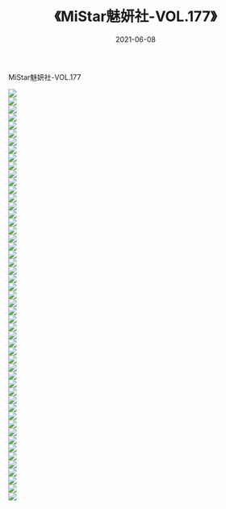 ﻿---
layout: post
title:  《MiStar魅妍社-VOL.177》
date:   2021-06-08
img: http://img.660000.xyz/Sharelink/网络美图/2021/MiStar魅妍社-VOL.177/000.jpg
categories: [美女, 清纯, 唯美]
---

MiStar魅妍社-VOL.177

  ![](http://img.660000.xyz/Sharelink/网络美图/2021/MiStar魅妍社-VOL.177/001.jpg) <br> ![](http://img.660000.xyz/Sharelink/网络美图/2021/MiStar魅妍社-VOL.177/002.jpg) <br> ![](http://img.660000.xyz/Sharelink/网络美图/2021/MiStar魅妍社-VOL.177/003.jpg) <br> ![](http://img.660000.xyz/Sharelink/网络美图/2021/MiStar魅妍社-VOL.177/004.jpg) <br> ![](http://img.660000.xyz/Sharelink/网络美图/2021/MiStar魅妍社-VOL.177/005.jpg) <br> ![](http://img.660000.xyz/Sharelink/网络美图/2021/MiStar魅妍社-VOL.177/006.jpg) <br> ![](http://img.660000.xyz/Sharelink/网络美图/2021/MiStar魅妍社-VOL.177/007.jpg) <br> ![](http://img.660000.xyz/Sharelink/网络美图/2021/MiStar魅妍社-VOL.177/008.jpg) <br> ![](http://img.660000.xyz/Sharelink/网络美图/2021/MiStar魅妍社-VOL.177/009.jpg) <br> ![](http://img.660000.xyz/Sharelink/网络美图/2021/MiStar魅妍社-VOL.177/010.jpg) <br> ![](http://img.660000.xyz/Sharelink/网络美图/2021/MiStar魅妍社-VOL.177/011.jpg) <br> ![](http://img.660000.xyz/Sharelink/网络美图/2021/MiStar魅妍社-VOL.177/012.jpg) <br> ![](http://img.660000.xyz/Sharelink/网络美图/2021/MiStar魅妍社-VOL.177/013.jpg) <br> ![](http://img.660000.xyz/Sharelink/网络美图/2021/MiStar魅妍社-VOL.177/014.jpg) <br> ![](http://img.660000.xyz/Sharelink/网络美图/2021/MiStar魅妍社-VOL.177/015.jpg) <br> ![](http://img.660000.xyz/Sharelink/网络美图/2021/MiStar魅妍社-VOL.177/016.jpg) <br> ![](http://img.660000.xyz/Sharelink/网络美图/2021/MiStar魅妍社-VOL.177/017.jpg) <br> ![](http://img.660000.xyz/Sharelink/网络美图/2021/MiStar魅妍社-VOL.177/018.jpg) <br> ![](http://img.660000.xyz/Sharelink/网络美图/2021/MiStar魅妍社-VOL.177/019.jpg) <br> ![](http://img.660000.xyz/Sharelink/网络美图/2021/MiStar魅妍社-VOL.177/020.jpg) <br> ![](http://img.660000.xyz/Sharelink/网络美图/2021/MiStar魅妍社-VOL.177/021.jpg) <br> ![](http://img.660000.xyz/Sharelink/网络美图/2021/MiStar魅妍社-VOL.177/022.jpg) <br> ![](http://img.660000.xyz/Sharelink/网络美图/2021/MiStar魅妍社-VOL.177/023.jpg) <br> ![](http://img.660000.xyz/Sharelink/网络美图/2021/MiStar魅妍社-VOL.177/024.jpg) <br> ![](http://img.660000.xyz/Sharelink/网络美图/2021/MiStar魅妍社-VOL.177/025.jpg) <br> ![](http://img.660000.xyz/Sharelink/网络美图/2021/MiStar魅妍社-VOL.177/026.jpg) <br> ![](http://img.660000.xyz/Sharelink/网络美图/2021/MiStar魅妍社-VOL.177/027.jpg) <br> ![](http://img.660000.xyz/Sharelink/网络美图/2021/MiStar魅妍社-VOL.177/028.jpg) <br> ![](http://img.660000.xyz/Sharelink/网络美图/2021/MiStar魅妍社-VOL.177/029.jpg) <br> ![](http://img.660000.xyz/Sharelink/网络美图/2021/MiStar魅妍社-VOL.177/030.jpg) <br> ![](http://img.660000.xyz/Sharelink/网络美图/2021/MiStar魅妍社-VOL.177/031.jpg) <br> ![](http://img.660000.xyz/Sharelink/网络美图/2021/MiStar魅妍社-VOL.177/032.jpg) <br> ![](http://img.660000.xyz/Sharelink/网络美图/2021/MiStar魅妍社-VOL.177/033.jpg) <br> ![](http://img.660000.xyz/Sharelink/网络美图/2021/MiStar魅妍社-VOL.177/034.jpg) <br> ![](http://img.660000.xyz/Sharelink/网络美图/2021/MiStar魅妍社-VOL.177/035.jpg) <br> ![](http://img.660000.xyz/Sharelink/网络美图/2021/MiStar魅妍社-VOL.177/036.jpg) <br> ![](http://img.660000.xyz/Sharelink/网络美图/2021/MiStar魅妍社-VOL.177/037.jpg) <br> ![](http://img.660000.xyz/Sharelink/网络美图/2021/MiStar魅妍社-VOL.177/038.jpg) <br> ![](http://img.660000.xyz/Sharelink/网络美图/2021/MiStar魅妍社-VOL.177/039.jpg) <br> ![](http://img.660000.xyz/Sharelink/网络美图/2021/MiStar魅妍社-VOL.177/040.jpg) <br> ![](http://img.660000.xyz/Sharelink/网络美图/2021/MiStar魅妍社-VOL.177/041.jpg) <br> ![](http://img.660000.xyz/Sharelink/网络美图/2021/MiStar魅妍社-VOL.177/042.jpg) <br> ![](http://img.660000.xyz/Sharelink/网络美图/2021/MiStar魅妍社-VOL.177/043.jpg) <br> ![](http://img.660000.xyz/Sharelink/网络美图/2021/MiStar魅妍社-VOL.177/044.jpg) <br> ![](http://img.660000.xyz/Sharelink/网络美图/2021/MiStar魅妍社-VOL.177/045.jpg) <br> ![](http://img.660000.xyz/Sharelink/网络美图/2021/MiStar魅妍社-VOL.177/046.jpg) <br> ![](http://img.660000.xyz/Sharelink/网络美图/2021/MiStar魅妍社-VOL.177/047.jpg) <br> ![](http://img.660000.xyz/Sharelink/网络美图/2021/MiStar魅妍社-VOL.177/048.jpg) <br> ![](http://img.660000.xyz/Sharelink/网络美图/2021/MiStar魅妍社-VOL.177/049.jpg) <br> ![](http://img.660000.xyz/Sharelink/网络美图/2021/MiStar魅妍社-VOL.177/050.jpg) <br> ![](http://img.660000.xyz/Sharelink/网络美图/2021/MiStar魅妍社-VOL.177/051.jpg) <br>